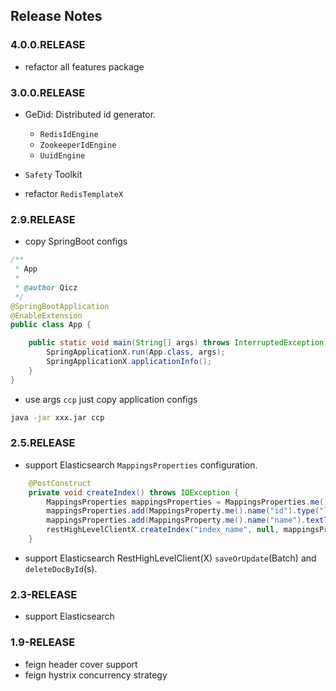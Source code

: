 ## Release Notes

### 4.0.0.RELEASE

- refactor all features package

### 3.0.0.RELEASE

- GeDid: Distributed id generator.

  - `RedisIdEngine`
  - `ZookeeperIdEngine`
  - `UuidEngine`
  
- `Safety` Toolkit

- refactor `RedisTemplateX`

### 2.9.RELEASE

- copy SpringBoot configs

```java
/**
 * App
 *
 * @author Qicz
 */
@SpringBootApplication
@EnableExtension
public class App {

    public static void main(String[] args) throws InterruptedException {
        SpringApplicationX.run(App.class, args);
        SpringApplicationX.applicationInfo();
    }
}
```

- use args `ccp` just copy application configs

```bash
java -jar xxx.jar ccp
```

### 2.5.RELEASE

- support Elasticsearch `MappingsProperties` configuration.

```java
    @PostConstruct
    private void createIndex() throws IOException {
        MappingsProperties mappingsProperties = MappingsProperties.me();
        mappingsProperties.add(MappingsProperty.me().name("id").type("long"));
        mappingsProperties.add(MappingsProperty.me().name("name").textType().analyzer("ik_smart"));
        restHighLevelClientX.createIndex("index_name", null, mappingsProperties);
    }
```

- support Elasticsearch RestHighLevelClient(X) `saveOrUpdate`(Batch) and `deleteDocById`(s).

### 2.3-RELEASE

- support Elasticsearch

### 1.9-RELEASE

- feign header cover support 
- feign hystrix concurrency strategy